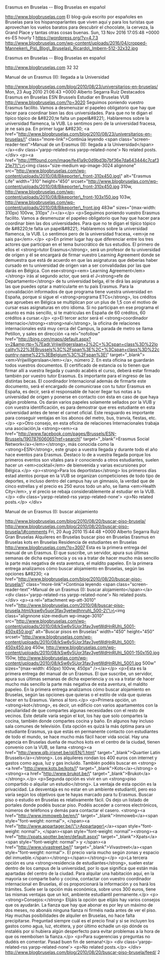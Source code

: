 Erasmus en Bruselas -- Blog Bruselas en español

http://www.blogbruselas.com El blog-guía escrito por españoles en
Bruselas para los hispanoparlantes que viven aquí y para los turistas
que aprovechan los vuelos baratos para descubrir el chocolate, la
cerveza, la Grand Place y tantas otras cosas buenas. Sun, 13 Nov 2016
17:05:48 +0000 es-ES hourly 1 https://wordpress.org/?v=4.7.3
http://www.blogbruselas.com/wp-content/uploads/2016/04/cropped-Manneken\_Pis\_Blog\_Bruselas\_Ricardo\_Imbern-512-32x32.jpg

Erasmus en Bruselas -- Blog Bruselas en español

http://www.blogbruselas.com 32 32

Manual de un Erasmus (II): llegada a la Universidad

http://www.blogbruselas.com/blog/2010/08/23/universitarios-en-bruselas/
Mon, 23 Aug 2010 21:06:43 +0000 Alberto Segarra Ruíz Destacados Erasmus
en Bruselas ESN Brussels Estudiar en Bruselas VUB
http://www.blogbruselas.com/?p=3020 Seguimos poniendo vuestro Erasmus
facilito. Vamos a desmenuzar el papeleo obligatorio que hay que hacer
para coordinar bien las dos universidades. Para que no te digan el
típico tópico de &\#8220;te falta un papel&\#8221;. Hablaremos sobre la
universidad flamenca, la VUB. Lo sentimos pero de la universidad
fracesa, je ne sais pa. En primer lugar &\#8230; \<a
href=\"http://www.blogbruselas.com/blog/2010/08/23/universitarios-en-bruselas/\"
class=\"more-link\"\>Continúa leyendo \<span
class=\"screen-reader-text\"\>Manual de un Erasmus (II): llegada a la
Universidad\</span\>\</a\>\<div class=\'yarpp-related-rss
yarpp-related-none\'\> No related posts. \</div\> \<p\>\<a
href=\"http://ffffound.com/image/fe41a9c0d9bd3b7bf36e7da643444c7caf321e71\"\>\<img
class=\"size-medium wp-image-3024 alignnone\"
src=\"http://www.blogbruselas.com/wp-content/uploads/2010/08/Bikeporter\_front-310x450.jpg\"
alt=\"Erasmus Life\" width=\"310\" height=\"450\"
srcset=\"http://www.blogbruselas.com/wp-content/uploads/2010/08/Bikeporter\_front-310x450.jpg
310w,
http://www.blogbruselas.com/wp-content/uploads/2010/08/Bikeporter\_front-103x150.jpg
103w,
http://www.blogbruselas.com/wp-content/uploads/2010/08/Bikeporter\_front.jpg
483w\" sizes=\"(max-width: 310px) 100vw, 310px\" /\>\</a\>\</p\>
\<p\>Seguimos poniendo vuestro Erasmus facilito. Vamos a desmenuzar el
papeleo obligatorio que hay que hacer para coordinar bien las dos
universidades. Para que no te digan el típico tópico de &\#8220;te falta
un papel&\#8221;. Hablaremos sobre la universidad flamenca, la VUB. Lo
sentimos pero de la universidad fracesa, \<em\>je ne sais
pa\</em\>.\</p\> \<p\>En primer lugar hay que diferenciar entre los tres
actores que participan en el tema burocrático de tus estudios. El
primero de ellos el \<strong\>tutor Erasmus\</strong\>, será un profesor
de tu universidad de origen y él se encargará de firmar vuestro Learning
Agreement donde se demuestra que está de acuerdo en que las asignaturas
que deberías haber cursado en tu universidad de origen van a ser
convalidadas por las que darás en Bélgica. Con ese\<strong\>\<em\>
Learning Agreement\</em\>\</strong\> irás al segundo actor, que será el
J\<strong\>efe de Departamento\</strong\> de tu universidad belga, él te
dirá las asignaturas a las que puedes optar a matricularte en tu país
Erasmus. Para la convalidación informados de que programa tiene vuestra
universidad en España, porque si sigue el \<strong\>programa
ETCs\</strong\>, los créditos que apruebes en Bélgica se multiplican por
un plus de 1,5 con el motivo de cursar esas asignaturas en otro idioma.
Si no participan en ese programa el asunto es más sencillo, si te
matriculas en España de 60 créditos, 60 créditos a cursar.\</p\> \<p\>El
tercer actor será el \<strong\>coordinador
Internacio\</strong\>\<strong\>nal\</strong\>, la oficina de relaciones
internacionales está muy cerca del Campus, la parada de metro se llama
Petillon, y sales en dirección \<a rel=\"nofollow\"
href=\"http://bing.com/maps/default.aspx?v=2&amp;rtp=%7Eadr.Vrijwilligerslaan+2%2C+%3Cspan+class%3D%22locality%22%3EBrussels%3C%2Fspan%3E%2C+%3Cspan+class%3D%22country-name%22%3EBelgium%3C%2Fspan%3E\"
target=\"\_blank\"\>\<em\>Vrijwilligerslaan\</em\>\</a\>, número 2. En
esta oficina se guardarán todos vuestros documentos. El certificado de
estancia os lo tienen que firmar allí a vuestra llegada y cuando acabéis
el curso, deberá estar firmado también por vuestro tutor Erasmus. Es
importante para el ingreso de las distintas becas. El coordinador
Internacional además de firmarte este documento, será el encargado de
comunicrase con tu tutor Erasmus en España, es decir, será el
responsable de hacer llegar tus notas a tu universidad de origen y
ponerse en contacto con ésta en caso de que haya algún problema. Os
darán varios papeles solamente sellados por la VUB y con vuestra
identificación, es para demostrar que eres estudiante en esta
universidad antes de tener el carnet oficial. Este resguardo es
importante para conseguir ventajas en los abonos del metro, bus,
tranvía, fiestas, etc.\</p\> \<p\>Otro consejo, en esta oficina de
relaciones Internacionales trabaja una asociación,la \<strong\>\<em\>\<a
href=\"http://www.facebook.com/pages/Brussels/ESN-Brussels/190787606065?ref=search\"
target=\"\_blank\"\>Erasmus Social Network\</a\>\</em\>\</strong\>, más
conocida como la \<strong\>ESN\</strong\>, este grupo a vuestra llegada
y durante todo el año hace eventos para Erasmus. Destaco lo de a vuestra
llegada porque los primeros eventos son vitales para ir conociendo a
otros estudiantes, suelen hacer un \<em\>cocktail\</em\> de bienvenida y
varias excursiones por Bélgica.\</p\> \<p\>\<strong\>Para los
deportistas\</strong\> los primeros días estad atentos porque en la VUB
se organizan competiciones de todo tipo de deportes, e incluso dentro
del campus hay un gimnasio, la verdad que de cinco estrellas y el precio
es 250 euros todo un año, se llama \<em\>Health City\</em\>, y el precio
se rebaja considerablemente al estudiar en la VUB.\</p\> \<div
class=\'yarpp-related-rss yarpp-related-none\'\> \<p\>No related
posts.\</p\> \</div\>

Manual de un Erasmus (I): buscar alojamiento

http://www.blogbruselas.com/blog/2010/08/20/buscar-piso-brusela/
http://www.blogbruselas.com/blog/2010/08/20/buscar-piso-brusela/\#comments
Fri, 20 Aug 2010 15:44:48 +0000 Alberto Segarra Ruíz Gran Bruselas
Alquileres en Bruselas buscar piso en Bruselas Erasmus en Bruselas kots
en Bruselas Residencia de estudiantes en Bruselas
http://www.blogbruselas.com/?p=3007 Esta es la primera entrega del
manual de un Erasmus. El que suscribe, un servidor, apura sus últimas
semanas de dicha experiencia y os va a tratar de hacer mucho más
sencillo la parte más negativa de esta aventura, el maldito papeleo. En
la primera entrega analizamos cómo buscar alojamiento en Bruselas, según
las opciones &\#8230; \<a
href=\"http://www.blogbruselas.com/blog/2010/08/20/buscar-piso-brusela/\"
class=\"more-link\"\>Continúa leyendo \<span
class=\"screen-reader-text\"\>Manual de un Erasmus (I): buscar
alojamiento\</span\>\</a\>\<div class=\'yarpp-related-rss
yarpp-related-none\'\> No related posts. \</div\> \<p\>\<a
rel=\"attachment wp-att-3010\"
href=\"http://www.blogbruselas.com/2010/08/buscar-piso-brusela.html/ksw6v5uor3fav3yetwdhnruh\_500-2\"\>\<img
class=\"alignnone size-medium wp-image-3010\"
src=\"http://www.blogbruselas.com/wp-content/uploads/2010/08/kSw6v5Uor3fav3yetWdHnRUh\_5001-450x450.jpg\"
alt=\"Buscar pisos en Bruselas\" width=\"450\" height=\"450\"
srcset=\"http://www.blogbruselas.com/wp-content/uploads/2010/08/kSw6v5Uor3fav3yetWdHnRUh\_5001-450x450.jpg
450w,
http://www.blogbruselas.com/wp-content/uploads/2010/08/kSw6v5Uor3fav3yetWdHnRUh\_5001-150x150.jpg
150w,
http://www.blogbruselas.com/wp-content/uploads/2010/08/kSw6v5Uor3fav3yetWdHnRUh\_5001.jpg
500w\" sizes=\"(max-width: 450px) 100vw, 450px\" /\>\</a\>\</p\>
\<p\>Esta es la primera entrega del manual de un Erasmus. El que
suscribe, un servidor, apura sus últimas semanas de dicha experiencia y
os va a tratar de hacer mucho más sencillo la parte más negativa de esta
aventura, el maldito papeleo. En la primera entrega analizamos cómo
buscar alojamiento en Bruselas, según las opciones que quieras o el
estilo de vida que quieras hacer en tu Erasmus. Vamos al toro.\</p\>
\<p\>Primera opción, un \<strong\>kot\</strong\>, es decir, un edificio
con varios apartamentos con la peculiaridad de que compartes algunas
necesidades con el resto de vecinos. Este detalle varía según el kot,
los hay que solo compartes la cocina, también donde compartes cocina y
baño. En algunos hay incluso sala comunes de televisión. Esta opción es
quizá la más óptima para un estudiante Erasmus, ya que estás en
permanente contacto con estudiantes de todo el mundo, se hace mucho más
fácil hacer vida social. Hay una agencia en Bruselas dueña de muchos
kots en el centro de la ciudad, tienen convenio con la VUB, se llama
\<strong\>\<a href=\"http://www.qlb.irisnet.be/ql/EN/1.htm\"
target=\"\_blank\"\>Quartier Latin Brussels\</a\>\</strong\>. Los
alquileres rondan los 400 euros con internet y gastos como agua, luz y
gas incluido. También podéis buscar en \<strong\>\<a
href=\"http://www.kots.be/kots/\"
target=\"\_blank\"\>Kots\</a\>\</strong\> o \<strong\>\<a
href=\"http://www.brukot.be/\"
target=\"\_blank\"\>Brukot\</a\>\</strong\>.\</p\> \<p\>Segunda opción
es vivir en un \<strong\>piso compartido o alquilar un
estudio\</strong\>. La ventaja de esta opción es la privacidad. La
desventaja es no estar en un ambiente estudiantil, pero eso varía según
los objetivos que te hayas marcado para tu Erasmus. Buscar piso o
estudio en Bruselas es relativamente fácil. Os dejo un listado de
portales donde podéis buscar piso. Podéis acceder a correos
electrónicos, números de teléfonos y demás para contactar el
casero. \<strong\>\<a href=\"http://www.immoweb.be/en/\"
target=\"\_blank\"\>Immoweb\</a\>\<span style=\"font-weight: normal\"\>,
\</span\>\<a href=\"http://www.appartager.be/\"\>Appartager\</a\>\<span
style=\"font-weight: normal\"\>, \</span\>\<span style=\"font-weight:
normal\"\>\<strong\>\<a href=\"http://xpats.spotter.be/en/default.aspx\"
target=\"\_blank\"\>Xpats\</a\>\<span style=\"font-weight: normal\"\> y
\</span\>\<a href=\"http://www.vivastreet.be/\"
target=\"\_blank\"\>Vivastreet\</a\>\<span style=\"font-weight:
normal\"\>. El precio varía mucho según zonas y espacio del
inmueble.\</span\>\</strong\>\</span\>\</strong\>\</p\> \<p\>La tercera
opción es una \<strong\>residencia de estudiantes\</strong\>, suelen
estar dentro de los campus de la universidad, por lo que significa que
están más apartadas del centro de la ciudad. Para alquilar una
habitación aquí, en la mayoría se comparte baño y cocina, contactar con
vuestro coordinador internacional en Bruselas, él os proporcionará la
información y os hará los trámites. Suele ser la opción más económica,
sobre unos 300 euros, tiene las mismas ventajas que un kot, ambiente
estudiantil permanente.\</p\> \<p\>\<strong\>Consejos:\</strong\>
Elijáis la opción que elijáis hay varios consejos que os ayudarán. La
fianza que hay que abonar es por ley un máximo de dos meses, no abonáis
ninguna fianza ni firméis nada antes de ver el piso. Hay muchas
posibilidades de alquiler en Bruselas, no hace falta precipitarse.
Preguntad siempre cuál es el precio final y sí se incluyen los gastos
como agua, luz, etcétera, y por último echadle un ojo dónde os instaléis
por si hubiera algún desperfecto para evitar problemas a la hora de que
os reembolsen la fianza.\</p\> \<p\>Para sugerencias y preguntas no
dudéis en comentar. Pasad buen fin de semana!\</p\> \<div
class=\'yarpp-related-rss yarpp-related-none\'\> \<p\>No related
posts.\</p\> \</div\>
http://www.blogbruselas.com/blog/2010/08/20/buscar-piso-brusela/feed/ 2
